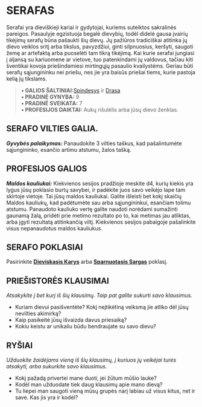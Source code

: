 # SERAFAS

Serafai yra dieviškieji kariai ir gydytojai, kuriems suteiktos sakralinės pareigos. Pasaulyje egzistuoja begalė dievybių, todėl didelė gausa įvairių tikėjimų serafų būna pašaukti šių dievų. Jų pažiūros tradiciškai atitinka jų dievo veiklos sritį arba tikslus, pavyzdžiui, ginti silpnuosius, keršyti, saugoti žemę ar artefaktą arba puoselėti tam tikrą tikėjimą. Kai kurie serafai jungiasi į aljansą su kariuomene ar vietove, tuo patenkindami jų valdovus, tačiau kiti šventikai kovoja priešindamiesi mirtingųjų pasaulio kvailystėms. Geriau būti serafų sąjungininku nei priešu, nes jie yra baisūs priešai tiems, kurie pastoja kelią jų tikslams.

> **• GALIOS ŠALTINIAI:**[Spindesys](Spindesys.md) ir [Drasa](Drasa.md)  
> **• PRADINĖ GYNYBA:** 9  
> **• PRADINĖ SVEIKATA:** 7  
> **• PROFESIJOS DAIKTAI:** Aukų rišulėlis arba jūsų dievo ženklas.

## SERAFO VILTIES GALIA.

***Gyvybės palaikymas:*** Panaudokite 3 vilties taškus, kad pašalintumėte sąjungininko, esančio artimu atstumu, žalos tašką.

## PROFESIJOS GALIOS

***Maldos kauliukai:*** Kiekvienos sesijos pradžioje meskite d4, kurių kiekis yra lygus jūsų poklasio burtų savybei, ir padėkite juos savo veikėjo lape tam skirtoje vietoje. Tai jūsų maldos kauliukai. Galite išleisti bet kokį skaičių Maldos kauliukų, kad padėtumėte sau arba sąjungininkui, esančiam tolimu atstumu. Panaudoto kauliuko vertę galite naudoti norėdami sumažinti gaunamą žalą, pridėti prie metimo rezultato po to, kai metimas jau atliktas, arba įgyti rezultatą atitinkančią viltį. Kiekvienos sesijos pabaigoje pašalinkite visus nepanaudotus maldos kauliukus.

## SERAFO POKLASIAI

Pasirinkite **[Dieviskasis Karys](Dieviskasis%20Karys.md)** arba **[Sparnuotasis Sargas](Sparnuotasis%20Sargas.md)** poklasį.

## PRIEŠISTORĖS KLAUSIMAI

*Atsakykite į bet kurį iš šių klausimų. Taip pat galite sukurti savo klausimus.*

- Kuriam dievui pasišventėte? Kokį neįtikėtiną veiksmą jie atliko dėl jūsų nevilties akimirką?
- Kaip pasikeitė jūsų išvaizda davus priesaiką?
- Kokiu keistu ar unikaliu būdu bendraujate su savo dievu?

## RYŠIAI

*Užduokite žaidėjams vieną iš šių klausimų, į kuriuos jų veikėjai turės atsakyti, arba sukurkite savo klausimus.*

- Kokį pažadą privertei mane duoti, jei žūtum mūšio lauke?
- Kodėl man užduodate tiek daug klausimų apie mano dievą?
- Tu liepei man saugoti vieną mūsų grupės narį labiau už visus kitus, net ir save. Kas jis yra ir kodėl?
